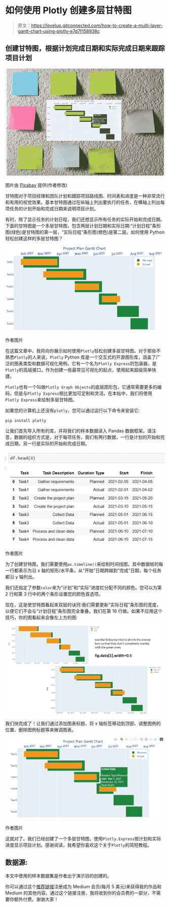 # 如何使用 Plotly 创建多层甘特图

> 原文：<https://levelup.gitconnected.com/how-to-create-a-multi-layer-gantt-chart-using-plotly-e7d7f158938c>

## 创建甘特图，根据计划完成日期和实际完成日期来跟踪项目计划

![](img/2d3cf9c7e6f8d5b799ecca7ad7076799.png)

图片由 [Pixabay](https://pixabay.com/photos/sticky-notes-project-management-1455911/) 提供(作者修改)

甘特图对于项目经理和团队计划和跟踪项目路线图、时间表和进度是一种非常流行和有用的视觉效果。基本甘特图通过在纵轴上列出要执行的任务，在横轴上列出每项任务的计划开始和完成日期来说明项目计划。

有时，除了显示任务的计划日程，我们还想显示所有任务的实际开始和完成日期。下面的甘特图是一个多层甘特图，包含两层计划日期和实际日期:“计划日程”条形图(绿色)是甘特图的第一层，“实际日程”条形图(橙色)是第二层。如何使用 Python 轻松创建这样的多层甘特图？

![](img/56401eb4286768fcc575aa228108cfe7.png)

作者图片

在这篇文章中，我将向你展示如何使用`Plotly`轻松创建多层甘特图。对于那些不熟悉`Plotly`的人来说，`Plotly` Python 库是一个交互式的开源图形库，涵盖了广泛的图表类型和数据可视化用例。它有一个名为`Plotly Express`的包装器，是`Plotly`的高级接口，作为创建一些最常见可视化的起点，使用起来超级简单快捷。

`Plotly`也有一个叫做`Plotly Graph Objects`的底层图形包，它通常需要更多的编码，但是与`Plotly Express`相比更加可定制和灵活。在本帖中，我们将使用`Plotly Express`来绘制多层甘特图。

如果您的计算机上还没有`plotly`，您可以通过运行以下命令来安装它:

```
pip install plotly
```

让我们首先导入所有的库，并将我们的样本数据读入 Pandas 数据框架。请注意，数据的组织方式是，对于每项任务，我们有两行数据，一行是计划的开始和完成日期，另一行是实际的开始和完成日期。

![](img/46208d66015ee1298c8856cb605ab6b2.png)

作者图片

为了创建甘特图，我们需要使用`px.timeline()`来绘制时间线图，其中数据帧的每一行都表示为沿 x 轴的矩形/水平条，从“开始”日期跨越到“完成”日期，每个任务都沿 y 轴列出。

我们还指定了参数`color`来为“计划”和“实际”进度栏分配不同的颜色。您可以为第 2 行和第 3 行中的两个条形设置您的颜色首选项。

现在，这是使甘特图看起来双层的诀窍:我们需要更新“实际日程”条形图的宽度，以便它们不会与“计划日程”条形图完全重叠。我们在第 16 行做。如果不应用这个技巧，你的图看起来会像左上方的图:

![](img/ed7b9f4543bdc6b765aaf2a3f1b75f47.png)

我们快完成了！让我们通过添加图表标题、将 x 轴标签移动到顶部、调整图例的位置、删除图例标题等来微调图表。

![](img/684057ed616be683839476f8cec34d35.png)

作者图片

这就对了。我们已经创建了一个多层甘特图，使用`Plotly.Express`按计划和实际进度显示项目计划。感谢阅读，我希望你喜欢这个关于`Plotly`的简短教程。

## 数据源:

本文中使用的样本数据集是作者出于演示目的创建的。

你可以通过这个[推荐链接](https://medium.com/@insightsbees/membership)注册成为 Medium 会员(每月 5 美元)来获得我的作品和 Medium 的其他内容。通过这个链接注册，我将收到你的会员费的一部分，不需要你额外付费。谢谢大家！